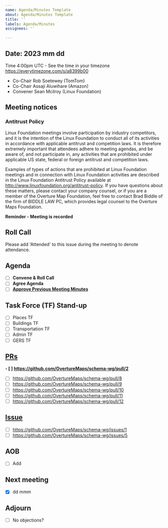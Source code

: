 ```yaml
---
name: Agenda/Minutes Template
about: Agenda/Minutes Template
title: ''
labels: Agenda/Minutes
assignees: ''

---
```


## Date: 2023 mm dd 
Time 4:00pm UTC - See the time in your timezone https://everytimezone.com/s/a8399b00

- Co-Chair Rob Soetewey (TomTom)
- Co-Chair Assaji Aluwihare (Amazon)
- Convener Sean Mcilroy (Linux Foundation)

## Meeting notices

### Antitrust Policy
Linux Foundation meetings involve participation by industry competitors, and it is the intention of the Linux Foundation to conduct all of its activities in accordance with applicable antitrust and competition laws. It is therefore extremely important that attendees adhere to meeting agendas, and be aware of, and not participate in, any activities that are prohibited under applicable US state, federal or foreign antitrust and competition laws.

Examples of types of actions that are prohibited at Linux Foundation meetings and in connection with Linux Foundation activities are described in the Linux Foundation Antitrust Policy available at http://www.linuxfoundation.org/antitrust-policy. If you have questions about these matters, please contact your company counsel, or if you are a member of the Overture Map Foundation, feel free to contact Brad Biddle of the firm of BIDDLE LAW PC, which provides legal counsel to the Overture Maps Foundation.

**Reminder - Meeting is recorded**

## Roll Call

Please add 'Attended' to this issue during the meeting to denote attendance.

## Agenda
 - [ ] **Convene & Roll Call**
 - [ ] **Agree Agenda**
 - [ ] **[Approve Previous Meeting Minutes](https://github.com/OvertureMaps/schema-wg/issues?q=is%3Aopen+is%3Aissue+label%3AAgenda%2FMinutes)** 

## Task Force (TF) Stand-up

- [ ] Places TF
- [ ] Buildings TF
- [ ] Transportation TF
- [ ] Admin TF
- [ ] GERS TF

## [PRs](https://github.com/OvertureMaps/schema-wg/pulls) 
**- [ ] https://github.com/OvertureMaps/schema-wg/pull/2**
- [ ] https://github.com/OvertureMaps/schema-wg/pull/8
- [ ] https://github.com/OvertureMaps/schema-wg/pull/9
- [ ] https://github.com/OvertureMaps/schema-wg/pull/10
- [ ] https://github.com/OvertureMaps/schema-wg/pull/11
- [ ] https://github.com/OvertureMaps/schema-wg/pull/12

## [Issue](https://github.com/OvertureMaps/schema-wg/issues) 
- [ ] https://github.com/OvertureMaps/schema-wg/issues/1
- [ ] https://github.com/OvertureMaps/schema-wg/issues/5

## AOB
 - [ ] Add

## Next meeting
- [x] dd mmm

## Adjourn
- [ ] No objections?
